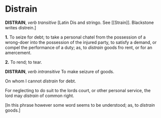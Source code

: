# Distrain

**DISTRAIN**, _verb transitive_ \[Latin Dis and stringo. See [[Strain]]. Blackstone writes distrein.\]

**1.** To seize for debt; to take a personal chatel from the possession of a wrong-doer into the possession of the injured party, to satisfy a demand, or compel the performance of a duty; as, to _distrain_ goods fro rent, or for an amercement.

**2.** To rend; to tear.

**DISTRAIN**, _verb intransitive_ To make seizure of goods.

On whom I cannot _distrain_ for debt.

For neglecting to do suit to the lords court, or other personal service, the lord may _distrain_ of common right.

\[In this phrase however some word seems to be understood; as, to _distrain_ goods.\]